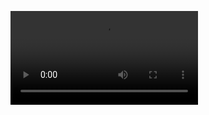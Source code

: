 ![MY GAME ENGINE SHOWCASE](https://github.com/Klohger/ARepsitorySimplyMadeBecauseAdobePDFVideoEmbeddingSucks/raw/main/GAME_ENGINE.MP4)
